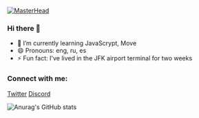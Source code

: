 [![MasterHead](https://github.com/valpako/main/blob/main/Banner%20Github.png)](https://github.com/valpako)

### Hi there 👋

<!--
**valpako/valpako** is a ✨ _special_ ✨ repository because its `README.md` (this file) appears on your GitHub profile.

Here are some ideas to get you started:

- 🔭 I’m currently working on ...
- 🌱 I’m currently learning ...
- 👯 I’m looking to collaborate on ...
- 🤔 I’m looking for help with ...
- 💬 Ask me about ...
- 📫 How to reach me: ...
- 😄 Pronouns: ...
- ⚡ Fun fact: ...
-->

- 🌱 I’m currently learning JavaScrypt, Move
- 😄 Pronouns: eng, ru, es 
- ⚡ Fun fact: I've lived in the JFK airport terminal for two weeks

### Connect with me:
[Twitter](https://twitter.com/valpako)  [Discord](https://discord.com/users/818719088528457748)


![Anurag's GitHub stats](https://github-readme-stats.vercel.app/api?username=valpako&theme=cobalt&show_icons=true)

<!--
[![Top Langs](https://github-readme-stats.vercel.app/api/top-langs/?username=valpako&layout=compact)](https://github.com/valpako/github-readme-stats)
-->
